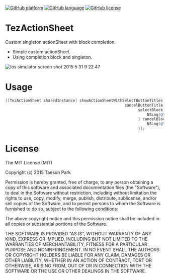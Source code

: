 [![GitHub platform](https://img.shields.io/badge/platform-ios-lightgrey.svg)]() 
[![GitHub language](https://img.shields.io/badge/language-objective--c-6BAEE4.svg)]()
[![GitHub license](https://img.shields.io/badge/license-MIT-blue.svg)](https://raw.githubusercontent.com/tezpark/AlternateIconName-objC/master/LICENSE)

# TezActionSheet
Custom singleton actionSheet with block completion.

* Simple custom actionSheet.
* Using completion block and singleton.

![ios simulator screen shot 2015 5 31 9 22 47](https://cloud.githubusercontent.com/assets/389004/7901916/b6af6902-07db-11e5-8464-baeb41522deb.png)


# Usage
```objective-c
[[TezActionSheet sharedInstance] showActionSheetWithSelectButtonTitles:@[@"Button 1", @"Button 2", @"Button3"]
                                                     cancelButtonTitle:@"Cancel"
                                                           selectBlock:^(NSInteger index) {
                                                               NSLog(@"selcted button index : %ld", (long)index);
                                                           } cancelBlock:^{
                                                               NSLog(@"cancel");
                                                           }];
```


# License
The MIT License (MIT)

Copyright (c) 2015 Taesun Park

Permission is hereby granted, free of charge, to any person obtaining a copy
of this software and associated documentation files (the "Software"), to deal
in the Software without restriction, including without limitation the rights
to use, copy, modify, merge, publish, distribute, sublicense, and/or sell
copies of the Software, and to permit persons to whom the Software is
furnished to do so, subject to the following conditions:

The above copyright notice and this permission notice shall be included in all
copies or substantial portions of the Software.

THE SOFTWARE IS PROVIDED "AS IS", WITHOUT WARRANTY OF ANY KIND, EXPRESS OR
IMPLIED, INCLUDING BUT NOT LIMITED TO THE WARRANTIES OF MERCHANTABILITY,
FITNESS FOR A PARTICULAR PURPOSE AND NONINFRINGEMENT. IN NO EVENT SHALL THE
AUTHORS OR COPYRIGHT HOLDERS BE LIABLE FOR ANY CLAIM, DAMAGES OR OTHER
LIABILITY, WHETHER IN AN ACTION OF CONTRACT, TORT OR OTHERWISE, ARISING FROM,
OUT OF OR IN CONNECTION WITH THE SOFTWARE OR THE USE OR OTHER DEALINGS IN THE
SOFTWARE.
